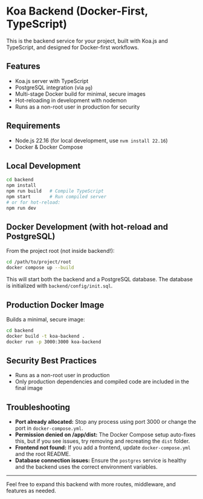 # Koa Backend (Docker-First, TypeScript)

This is the backend service for your project, built with Koa.js and TypeScript, and designed for Docker-first workflows.

## Features
- Koa.js server with TypeScript
- PostgreSQL integration (via `pg`)
- Multi-stage Docker build for minimal, secure images
- Hot-reloading in development with nodemon
- Runs as a non-root user in production for security

## Requirements
- Node.js 22.16 (for local development, use `nvm install 22.16`)
- Docker & Docker Compose

## Local Development
```sh
cd backend
npm install
npm run build   # Compile TypeScript
npm start       # Run compiled server
# or for hot-reload:
npm run dev
```

## Docker Development (with hot-reload and PostgreSQL)
From the project root (not inside backend!):
```sh
cd /path/to/project/root
docker compose up --build
```
This will start both the backend and a PostgreSQL database. The database is initialized with `backend/config/init.sql`.

## Production Docker Image
Builds a minimal, secure image:
```sh
cd backend
docker build -t koa-backend .
docker run -p 3000:3000 koa-backend
```

## Security Best Practices
- Runs as a non-root user in production
- Only production dependencies and compiled code are included in the final image

## Troubleshooting
- **Port already allocated:** Stop any process using port 3000 or change the port in `docker-compose.yml`.
- **Permission denied on /app/dist:** The Docker Compose setup auto-fixes this, but if you see issues, try removing and recreating the `dist` folder.
- **Frontend not found:** If you add a frontend, update `docker-compose.yml` and the root README.
- **Database connection issues:** Ensure the `postgres` service is healthy and the backend uses the correct environment variables.

---
Feel free to expand this backend with more routes, middleware, and features as needed.
